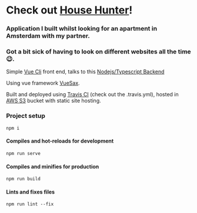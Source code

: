 # Check out [House Hunter](http://househunterfe.s3-website-us-east-1.amazonaws.com/#/)!



### Application I built whilst looking for an apartment in Amsterdam with my partner.

### Got a bit sick of having to look on different websites all the time 😉.


Simple [Vue Cli](https://cli.vuejs.org/) front end, talks to this [Nodejs/Typescript Backend](https://github.com/scotchjdmacdonald/house-hunter)

Using vue framework [VueSax](https://github.com/lusaxweb/vuesax).

Built and deployed using [Travis CI](travis-ci.org) (check out the .travis.yml), hosted in [AWS S3](https://aws.amazon.com/s3/) bucket with static site hosting.





### Project setup
```
npm i
```
#### Compiles and hot-reloads for development
```
npm run serve
```
#### Compiles and minifies for production
```
npm run build
```
#### Lints and fixes files
```
npm run lint --fix
```
